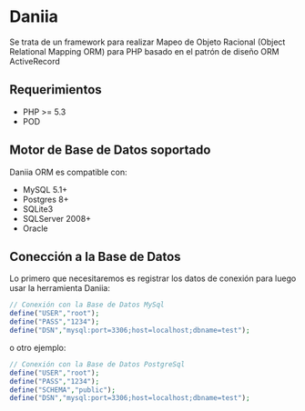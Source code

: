 # Daniia
Se trata de un framework para realizar Mapeo de Objeto Racional (Object Relational Mapping ORM) para PHP basado en el patrón de diseño ORM ActiveRecord

## Requerimientos
- PHP >= 5.3
- POD

## Motor de Base de Datos soportado
Daniia ORM es compatible con:
* MySQL 5.1+
* Postgres 8+
* SQLite3
* SQLServer 2008+
* Oracle 

## Conección a la Base de Datos
Lo primero que necesitaremos es registrar los datos de conexión para luego usar la herramienta Daniia:

```php
// Conexión con la Base de Datos MySql
define("USER","root");
define("PASS","1234");
define("DSN","mysql:port=3306;host=localhost;dbname=test");
```
o otro ejemplo:
```php
// Conexión con la Base de Datos PostgreSql
define("USER","root");
define("PASS","1234");
define("SCHEMA","public");
define("DSN","mysql:port=3306;host=localhost;dbname=test");
```
